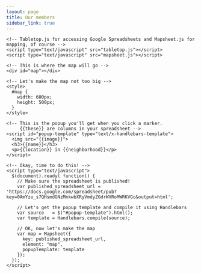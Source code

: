 ```yaml
---
layout: page
title: Our members
sidebar_link: true
---
```


<script type="text/javascript" src="https://maps.googleapis.com/maps/api/js?sensor=false"></script>
<script type="text/javascript" src="http://cdnjs.cloudflare.com/ajax/libs/handlebars.js/1.0.0/handlebars.min.js"></script>
<script type="text/javascript" src="http://ajax.googleapis.com/ajax/libs/jquery/1.10.2/jquery.min.js"></script>

    <!-- Tabletop.js for accessing Google Spreadsheets and Mapsheet.js for mapping, of course -->
    <script type="text/javascript" src="tabletop.js"></script>
    <script type="text/javascript" src="mapsheet.js"></script>

    <!-- This is where the map will go -->
    <div id="map"></div>

    <!-- Let's make the map not too big -->
    <style>
      #map {
        width: 600px;
        height: 500px;
      }
    </style>

    <!-- This is the popup you'll get when you click a marker. 
         {{these}} are columns in your spreadsheet -->
    <script id="popup-template" type="text/x-handlebars-template">
      <img src="{{image}}">
      <h3>{{name}}</h3>
      <p>{{location}} in {{neighborhood}}</p>
    </script>

    <!-- Okay, time to do this! -->
    <script type="text/javascript">
      $(document).ready( function() {       
        // Make sure the spreadsheet is published!
        var published_spreadsheet_url = 'https://docs.google.com/spreadsheet/pub?key=0AmYzu_s7QHsmdGNzMnkwbXRyVmdyZGdrWVRoMWRKVGc&output=html'; 

        // Let's get the popup template and compile it using Handlebars
        var source   = $("#popup-template").html();
        var template = Handlebars.compile(source);

        // OK, now let's make the map
        var map = Mapsheet({
          key: published_spreadsheet_url,
          element: "map",
          popupTemplate: template
        });
      });
    </script>
